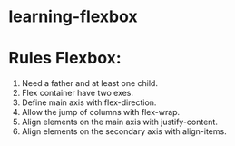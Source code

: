 # learning-flexbox
# Rules Flexbox:
1. Need a father and at least one child.
2. Flex container have two exes.
3. Define main axis with flex-direction.
4. Allow the jump of columns with flex-wrap.
5. Align elements on the main axis with justify-content.
6. Align elements on the secondary axis with align-items.